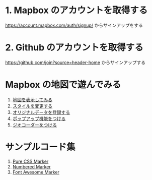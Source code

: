 # 1. Mapbox のアカウントを取得する

https://account.mapbox.com/auth/signup/ からサインアップをする

# 2. Github のアカウントを取得する

https://github.com/join?source=header-home からサインアップする

# Mapbox の地図で遊んでみる

1. [地図を表示してみる](1_INSTALL.md)
2. [スタイルを変更する](2_STYLES.md)
3. [オリジナルデータを登録する](3_DATASET.md)
4. [ポップアップ機能をつける](4_POPUP.md)
5. [ジオコーダーをつける](5_GEOCODING.md)

# サンプルコード集

1. [Pure CSS Marker](examples/pure_css_marker.html)
2. [Numbered Marker](examples/numbered_marker.html)
3. [Font Awesome Marker](examples/font_awesome_marker.html)